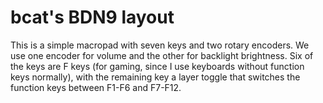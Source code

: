 # bcat's BDN9 layout

This is a simple macropad with seven keys and two rotary encoders. We use one
encoder for volume and the other for backlight brightness. Six of the keys are
F keys (for gaming, since I use keyboards without function keys normally), with
the remaining key a layer toggle that switches the function keys between F1-F6
and F7-F12.

